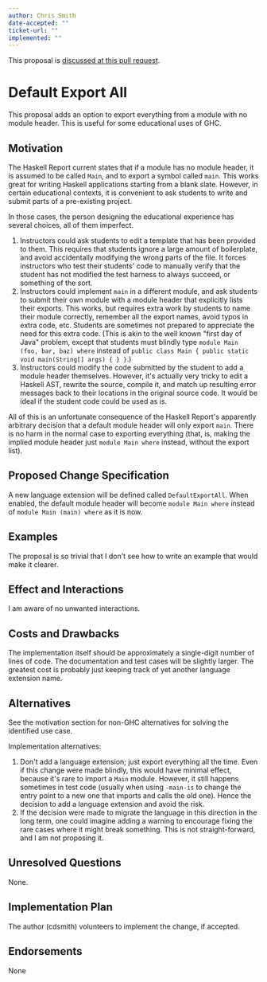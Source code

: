 ```yaml
---
author: Chris Smith
date-accepted: ""
ticket-url: ""
implemented: ""
---
```


This proposal is [discussed at this pull request](https://github.com/ghc-proposals/ghc-proposals/pull/316>).

# Default Export All

This proposal adds an option to export everything from a module with no module
header.  This is useful for some educational uses of GHC.

## Motivation

The Haskell Report current states that if a module has no module header, it is
assumed to be called `Main`, and to export a symbol called `main`.  This works
great for writing Haskell applications starting from a blank slate.  However, in
certain educational contexts, it is convenient to ask students to write and
submit parts of a pre-existing project.

In those cases, the person designing the educational experience has several
choices, all of them imperfect.

1. Instructors could ask students to edit a template that has been provided to
   them. This requires that students ignore a large amount of boilerplate, and
   avoid accidentally modifying the wrong parts of the file. It forces
   instructors who test their students' code to manually verify that the
   student has not modified the test harness to always succeed, or something
   of the sort.
2. Instructors could implement `main` in a different module, and ask students to
   submit their own module with a module header that explicitly lists their
   exports.  This works, but requires extra work by students to name their module
   correctly, remember all the export names, avoid typos in extra code, etc.
   Students are sometimes not prepared to appreciate the need for this extra code.
   (This is akin to the well known "first day of Java" problem, except that
   students must blindly type `module Main (foo, bar, baz) where` instead of
   `public class Main { public static void main(String[] args) { } }`.)
3. Instructors could modify the code submitted by the student to add a module
   header themselves.  However, it's actually very tricky to edit a Haskell AST,
   rewrite the source, compile it, and match up resulting error messages back to
   their locations in the original source code.  It would be ideal if the student
   code could be used as is.

All of this is an unfortunate consequence of the Haskell Report's apparently
arbitrary decision that a default module header will only export `main`.  There
is no harm in the normal case to exporting everything (that, is, making the
implied module header just `module Main where` instead, without the export list).

## Proposed Change Specification

A new language extension will be defined called `DefaultExportAll`.  When
enabled, the default module header will become `module Main where` instead
of `module Main (main) where` as it is now.

## Examples

The proposal is so trivial that I don't see how to write an example that
would make it clearer.

## Effect and Interactions

I am aware of no unwanted interactions.

## Costs and Drawbacks

The implementation itself should be approximately a single-digit number of
lines of code.  The documentation and test cases will be slightly larger.
The greatest cost is probably just keeping track of yet another language
extension name.

## Alternatives

See the motivation section for non-GHC alternatives for solving the identified
use case.

Implementation alternatives:

1. Don't add a language extension; just export everything all the time.  Even
   if this change were made blindly, this would have minimal effect, because
   it's rare to import a `Main` module.  However, it still happens sometimes
   in test code (usually when using `-main-is` to change the entry point to a
   new one that imports and calls the old one).  Hence the decision to add a
   language extension and avoid the risk.
2. If the decision were made to migrate the language in this direction in the
   long term, one could imagine adding a warning to encourage fixing the rare
   cases where it might break something.  This is not straight-forward, and I
   am not proposing it.

## Unresolved Questions

None.

## Implementation Plan

The author (cdsmith) volunteers to implement the change, if accepted.

## Endorsements

None
